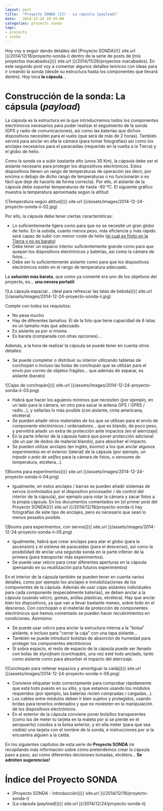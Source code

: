 ```yaml
---
layout: post
title:  "Proyecto SONDA (II) - La cápsula (payload)"
date:   2014-12-24 19:35:00
categories: projects sonda
tags:
- projects
- sonda
---
```


Hoy voy a seguir dando detalles del [Proyecto SONDA]({{ site.url }}/2014/12/18/proyecto-sonda-i) dentro de la serie de posts de [mis proyectos inacabados]({{ site.url }}/2014/11/26/proyectos-inacabados). En este segundo post voy a comentar algunos detalles teóricos con ideas para ir creando la sonda (desde su estructura hasta los componentes que llevará dentro). Hoy toca **la cápsula**...

Construcción de la sonda: La cápsula (_payload_)
================================================

La cápsula es la estructura en la que introduciremos todos los componentes electrónicos necesarios para poder realizar el seguimiento de la sonda (GPS y radio de comunicaciones), así como las baterías que dichos dispositivos necesiten para el vuelo (que será de más de 2 horas). También servirá para anclar en ella la cámara (para tomar fotografías) así como los anclajes necesarios para el paracaídas (requerido en la vuelta a la Tierra) y el globo de helio.

Como la sonda va a subir bastante alto (unos 30 Km), la cápsula debe ser el aislante necesario para proteger los dispositivos electrónicos. Estos dispositivos tienen un rango de temperaturas de operación (es decir, por encima o debajo de dicho rango de temperaturas o no funcionarán o es fácil que deje de hacerlo de forma correcta). Por ello, el aislante de la cápsula debe soportar temperaturas de hasta -60 ºC. El siguiente gráfico muestra la temperatura aproximada según la altitud

![Temperatura según altitud]({{ site.url }}/assets/images/2014-12-24-proyecto-sonda-ii-02.jpg)

Por ello, la cápsula debe tener ciertas características:

* Lo suficientemente ligera como para que no se necesite un gran globo de helio. En la subida, cuanto menos peso, más eficiencia y más rápido será capaz de subir con menor coste de helio ([el cual es finito en la Tierra y no es barato](http://www.bbc.co.uk/mundo/noticias/2013/11/131120_helio_escaso_finde))
* Debe tener un espacio interior suficientemente grande como para que quepan los dispositivos electrónicos y baterías, así como la cámara de fotos...
* Debe ser lo suficientemente aislante como para que los dispositivos electrónicos estén en el rango de temperatura adecuado.

La **solución más barata**, que como ya comenté era uno de los objetivos del proyecto, es... **una nevera portatil**:

![La cápsula espacial... ideal para refrescar las latas de bebida]({{ site.url }}/assets/images/2014-12-24-proyecto-sonda-ii.jpg)

Cumple con todos los requisitos:

* No pesa mucho
* Hay de diferentes tamaños. El de la foto que tiene capacidad de 6 latas es un tamaño más que adecuado.
* Es aislante ya por sí misma. 
* Es barata (comparada con otras opciones)...

Además, a la hora de realizar la cápsula se puede tener en cuenta otros detalles:

* Se puede completar o distribuir su interior utilizando tabletas de corchopán o incluso las bolas de corchopán que se utilizan para el envío por correo de objetos frágiles... que además de separar, es aislante (barato)

![Cajas de corchopán]({{ site.url }}/assets/images/2014-12-24-proyecto-sonda-ii-03.png)

* Habrá que hacer los agujeros mínimos que necesiten (por ejemplo, en un lado para la cámara, en otro para sacar la antena GPS / GPRS / radio...), y sellarlas lo más posible (con aislante, cinta americana, etcétera)
* Se pueden añadir otros materiales de los que se utilizan para el envío de componente electrónicos / ordenadores... que es blando, de poco peso, y permitirá añadir un extra de protección ante impactos (en el aterrizaje)
* En la parte inferior de la cápsula habrá que poner protección adicional (de un par de dedos de material blando), para absorber el impacto.
* Se pueden utilizar anclajes (en inglés, _booms_) a los que anclar algunos experimentos en el exterior (lateral) de la cápsula (por ejemplo, un _trípode_ o _palo de selfies_ para la cámara de fotos, o sensores de temperatura, etcétera...). 

![Booms para experimentos]({{ site.url }}/assets/images/2014-12-24-proyecto-sonda-ii-04.png)

* Igualmente, en estos anclajes / barras se pueden añadir sistemas de servos (controlados por el dispositivo procesador / de control del interior de la cápsula), por ejemplo para rotar la cámara y sacar fotos a la propia cápsula. En los documentos comentados en [el primer post del Proyecto SONDA]({{ site.url }}/2014/12/18/proyecto-sonda-i) hay fotografías de este tipo de anclajes, pero es necesario que sean lo menos pesados posible.

![Booms para experimentos, con servos]({{ site.url }}/assets/images/2014-12-24-proyecto-sonda-ii-05.png)

* Igualmente, habrá que crear anclajes para atar el globo (para la ascensión) y el sistema de paracaídas (para el descenso), así como la posibilidad de anclar una segunda sonda en la parte inferior de la primera (para transportar más experimentos).
* Se puede usar velcro para crear diferentes aperturas en la cápsula (pensando en su reutilización para futuros experimentos)

En el interior de la cápsula también se pueden tener en cuenta varios detalles, como por ejemplo los anclajes e inmobilizaciones de los componentes de la cápsula. Además de usar cajas aislantes individuales para cada componente (especialmente baterías), se deben anclar a la cápsula (usando velcro, gomas, anillas plásticas, etcétera). Hay que anclar bien los dispositivos, ya que van a llevar bastante meneo, sobre todo en el descenso. Con corchopán o el material de protección de componentes electrónicos que hemos comentado se pueden hacer recubrimientos en condiciones. Asimismo:

* Se puede usar velcro para anclar la estructura interna a la "bolsa" aislante, e incluso para "cerrar la caja" con una tapa aislante...
* También se puede introducir bolsitas de absorción de humedad para proteger los componentes electrónicos
* Si sobra espacio, el resto de espacio de la cápsula puede ser llenado con bolas de _styrofoam_ (corchopán), una vez esté todo anclado, tanto como aislante como para absorber el impacto del aterrizaje.

![Corchopán para rellenar espacios y amortiguar la caída]({{ site.url }}/assets/images/2014-12-24-proyecto-sonda-ii-06.png)

* Conviene etiquetar todo correctamente para comprobar rápidamente que está todo puesto en su sitio, y que estamos usando los módulos requeridos (por ejemplo, las baterías recien compradas / cargadas...).
* Los cables entre módulos deben ir bien sujetos y protegidos, usando bridas para tenerlos ordenados y que no molesten en la manipulación de los dispositivos electrónicos.
* En el exterior de la cápsula conviene poner bolsillos transparentes (como los de meter tu tarjeta en la maleta por si se pierde en el aeropuerto) cosidos a la bolsa exterior, y en ella meter (para que sea visible) una tarjeta con el nombre de la sonda, e instrucciones por si la encuentra alguien a la caída.

En los siguientes capítulos de esta serie de **Proyecto SONDA** iré recopilando más información sobre cómo pretendemos crear la cápsula paso a paso, así como diferentes decisiones tomadas, etcétera... **Se admiten sugerencias!**



Índice del Proyecto SONDA
=========================

* [Proyecto SONDA - Introducción]({{ site.url }}/2014/12/18/proyecto-sonda-i)
* [La cápsula (_payload_)]({{ site.url }}/2014/12/24/proyecto-sonda-ii)
